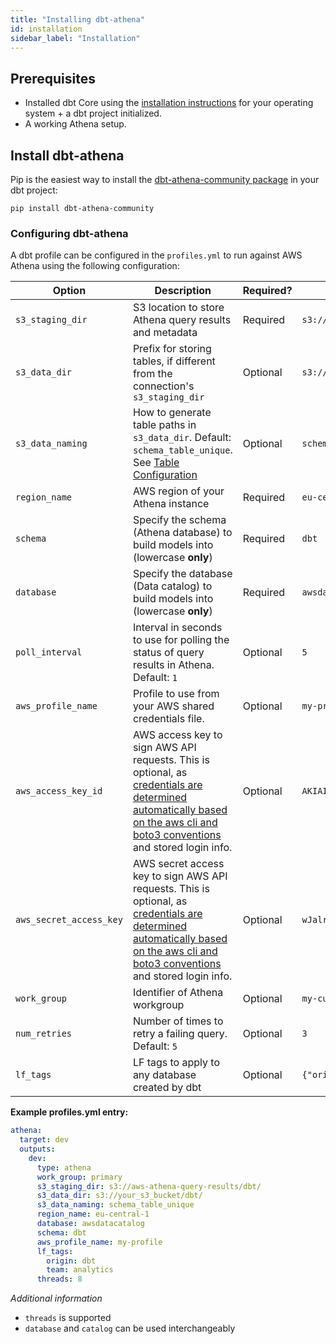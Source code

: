 ```yaml
---
title: "Installing dbt-athena"
id: installation
sidebar_label: "Installation"
---
```


## Prerequisites

- Installed dbt Core using the [installation instructions](https://docs.getdbt.com/docs/core/installation) for your operating system + a dbt project initialized.
- A working Athena setup.

## Install dbt-athena

Pip is the easiest way to install the [dbt-athena-community package](https://pypi.org/project/dbt-athena-community/) in your dbt project:

```terminal
pip install dbt-athena-community
```

### Configuring dbt-athena

A dbt profile can be configured in the `profiles.yml` to run against AWS Athena using the following configuration:

| Option                  | Description                                                                                                                                                                                                                                                       | Required? | Example                                    |
| ----------------------- | ----------------------------------------------------------------------------------------------------------------------------------------------------------------------------------------------------------------------------------------------------------------- | --------- | ------------------------------------------ |
| `s3_staging_dir`        | S3 location to store Athena query results and metadata                                                                                                                                                                                                            | Required  | `s3://bucket/dbt/`                         |
| `s3_data_dir`           | Prefix for storing tables, if different from the connection's `s3_staging_dir`                                                                                                                                                                                    | Optional  | `s3://bucket2/dbt/`                        |
| `s3_data_naming`        | How to generate table paths in `s3_data_dir`. Default: `schema_table_unique`. See [Table Configuration](docs/configuration/table-configuration)                                                                                                                   | Optional  | `schema_table_unique`                      |
| `region_name`           | AWS region of your Athena instance                                                                                                                                                                                                                                | Required  | `eu-central-1`                             |
| `schema`                | Specify the schema (Athena database) to build models into (lowercase **only**)                                                                                                                                                                                    | Required  | `dbt`                                      |
| `database`              | Specify the database (Data catalog) to build models into (lowercase **only**)                                                                                                                                                                                     | Required  | `awsdatacatalog`                           |
| `poll_interval`         | Interval in seconds to use for polling the status of query results in Athena. Default: `1`                                                                                                                                                                        | Optional  | `5`                                        |
| `aws_profile_name`      | Profile to use from your AWS shared credentials file.                                                                                                                                                                                                             | Optional  | `my-profile`                               |
| `aws_access_key_id`     | AWS access key to sign AWS API requests. This is optional, as [credentials are determined automatically based on the aws cli and boto3 conventions](https://boto3.amazonaws.com/v1/documentation/api/latest/guide/credentials.html) and stored login info.        | Optional  | `AKIAIOSFODNN7EXAMPLE`                     |
| `aws_secret_access_key` | AWS secret access key to sign AWS API requests. This is optional, as [credentials are determined automatically based on the aws cli and boto3 conventions](https://boto3.amazonaws.com/v1/documentation/api/latest/guide/credentials.html) and stored login info. | Optional  | `wJalrXUtnFEMI/K7MDENG/bPxRfiCYEXAMPLEKEY` |
| `work_group`            | Identifier of Athena workgroup                                                                                                                                                                                                                                    | Optional  | `my-custom-workgroup`                      |
| `num_retries`           | Number of times to retry a failing query. Default: `5`                                                                                                                                                                                                            | Optional  | `3`                                        |
| `lf_tags`               | LF tags to apply to any database created by dbt                                                                                                                                                                                                                   | Optional  | `{"origin": "dbt", "team": "analytics"}`   |

**Example profiles.yml entry:**

```yaml
athena:
  target: dev
  outputs:
    dev:
      type: athena
      work_group: primary
      s3_staging_dir: s3://aws-athena-query-results/dbt/
      s3_data_dir: s3://your_s3_bucket/dbt/
      s3_data_naming: schema_table_unique
      region_name: eu-central-1
      database: awsdatacatalog
      schema: dbt
      aws_profile_name: my-profile
      lf_tags:
        origin: dbt
        team: analytics
      threads: 8
```

_Additional information_

- `threads` is supported
- `database` and `catalog` can be used interchangeably
